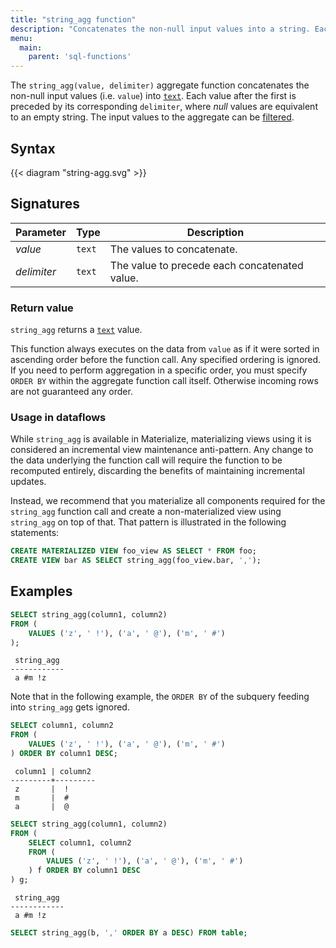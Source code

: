 ```yaml
---
title: "string_agg function"
description: "Concatenates the non-null input values into a string. Each value after the first is preceded by the corresponding delimiter (if it's not null)."
menu:
  main:
    parent: 'sql-functions'
---
```


The `string_agg(value, delimiter)` aggregate function concatenates the non-null
input values (i.e. `value`) into [`text`](/sql/types/text). Each value after the
first is preceded by its corresponding `delimiter`, where _null_ values are
equivalent to an empty string.
The input values to the aggregate can be [filtered](../filters).

## Syntax

{{< diagram "string-agg.svg" >}}

## Signatures

Parameter | Type | Description
----------|------|------------
_value_    | `text`  | The values to concatenate.
_delimiter_  | `text`  | The value to precede each concatenated value.

### Return value

`string_agg` returns a [`text`](/sql/types/text) value.

This function always executes on the data from `value` as if it were sorted in ascending order before the function call. Any specified ordering is
ignored. If you need to perform aggregation in a specific order, you must specify `ORDER BY` within the aggregate function call itself. Otherwise incoming rows are not guaranteed any order.

### Usage in dataflows

While `string_agg` is available in Materialize, materializing views using it is
considered an incremental view maintenance anti-pattern. Any change to the data
underlying the function call will require the function to be recomputed
entirely, discarding the benefits of maintaining incremental updates.

Instead, we recommend that you materialize all components required for the
`string_agg` function call and create a non-materialized view using
`string_agg` on top of that. That pattern is illustrated in the following
statements:

```sql
CREATE MATERIALIZED VIEW foo_view AS SELECT * FROM foo;
CREATE VIEW bar AS SELECT string_agg(foo_view.bar, ',');
```

## Examples

```sql
SELECT string_agg(column1, column2)
FROM (
    VALUES ('z', ' !'), ('a', ' @'), ('m', ' #')
);
```
```nofmt
 string_agg
------------
 a #m !z
```

Note that in the following example, the `ORDER BY` of the subquery feeding into `string_agg` gets ignored.

```sql
SELECT column1, column2
FROM (
    VALUES ('z', ' !'), ('a', ' @'), ('m', ' #')
) ORDER BY column1 DESC;
```
```nofmt
 column1 | column2
---------+---------
 z       |  !
 m       |  #
 a       |  @
```

```sql
SELECT string_agg(column1, column2)
FROM (
    SELECT column1, column2
    FROM (
        VALUES ('z', ' !'), ('a', ' @'), ('m', ' #')
    ) f ORDER BY column1 DESC
) g;
```
```nofmt
 string_agg
------------
 a #m !z
```

```sql
SELECT string_agg(b, ',' ORDER BY a DESC) FROM table;
```
